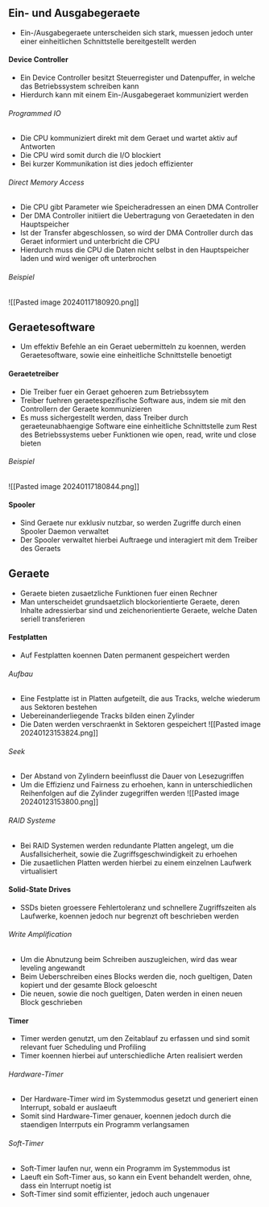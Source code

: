 ## Ein- und Ausgabegeraete
- Ein-/Ausgabegeraete unterscheiden sich stark, muessen jedoch unter einer einheitlichen Schnittstelle bereitgestellt werden
#### Device Controller
- Ein Device Controller besitzt Steuerregister und Datenpuffer, in welche das Betriebssystem schreiben kann
- Hierdurch kann mit einem Ein-/Ausgabegeraet kommuniziert werden
###### Programmed IO
- Die CPU kommuniziert direkt mit dem Geraet und wartet aktiv auf Antworten
- Die CPU wird somit durch die I/O blockiert
- Bei kurzer Kommunikation ist dies jedoch effizienter
###### Direct Memory Access
- Die CPU gibt Parameter wie Speicheradressen an einen DMA Controller
- Der DMA Controller initiiert die Uebertragung von Geraetedaten in den Hauptspeicher
- Ist der Transfer abgeschlossen, so wird der DMA Controller durch das Geraet informiert und unterbricht die CPU
- Hierdurch muss die CPU die Daten nicht selbst in den Hauptspeicher laden und wird weniger oft unterbrochen
###### Beispiel
![[Pasted image 20240117180920.png]]
## Geraetesoftware
- Um effektiv Befehle an ein Geraet uebermitteln zu koennen, werden Geraetesoftware, sowie eine einheitliche Schnittstelle benoetigt 
#### Geraetetreiber
- Die Treiber fuer ein Geraet gehoeren zum Betriebssytem
- Treiber fuehren geraetespezifische Software aus, indem sie mit den Controllern der Geraete kommunizieren
- Es muss sichergestellt werden, dass Treiber durch geraeteunabhaengige Software eine einheitliche Schnittstelle zum Rest des Betriebssystems ueber Funktionen wie open, read, write und close bieten
###### Beispiel
![[Pasted image 20240117180844.png]]
#### Spooler
- Sind Geraete nur exklusiv nutzbar, so werden Zugriffe durch einen Spooler Daemon verwaltet
- Der Spooler verwaltet hierbei Auftraege und interagiert mit dem Treiber des Geraets
## Geraete
- Geraete bieten zusaetzliche Funktionen fuer einen Rechner
- Man unterscheidet grundsaetzlich blockorientierte Geraete, deren Inhalte adressierbar sind und zeichenorientierte Geraete, welche Daten seriell transferieren
#### Festplatten
- Auf Festplatten koennen Daten permanent gespeichert werden
###### Aufbau
- Eine Festplatte ist in Platten aufgeteilt, die aus Tracks, welche wiederum aus Sektoren bestehen
- Uebereinanderliegende Tracks bilden einen Zylinder
- Die Daten werden verschraenkt in Sektoren gespeichert
![[Pasted image 20240123153824.png]]
###### Seek
- Der Abstand von Zylindern beeinflusst die Dauer von Lesezugriffen
- Um die Effizienz und Fairness zu erhoehen, kann in unterschiedlichen Reihenfolgen auf die Zylinder zugegriffen werden
![[Pasted image 20240123153800.png]]
###### RAID Systeme
- Bei RAID Systemen werden redundante Platten angelegt, um die Ausfallsicherheit, sowie die Zugriffsgeschwindigkeit zu erhoehen
- Die zusaetlichen Platten werden hierbei zu einem einzelnen Laufwerk virtualisiert
#### Solid-State Drives
- SSDs bieten groessere Fehlertoleranz und schnellere Zugriffszeiten als Laufwerke, koennen jedoch nur begrenzt oft beschrieben werden 
###### Write Amplification
- Um die Abnutzung beim Schreiben auszugleichen, wird das wear leveling angewandt
- Beim Ueberschreiben eines Blocks werden die, noch gueltigen, Daten kopiert und der gesamte Block geloescht
- Die neuen, sowie die noch gueltigen, Daten werden in einen neuen Block geschrieben
#### Timer
- Timer werden genutzt, um den Zeitablauf zu erfassen und sind somit relevant fuer Scheduling und Profiling
- Timer koennen hierbei auf unterschiedliche Arten realisiert werden
###### Hardware-Timer
- Der Hardware-Timer wird im Systemmodus gesetzt und generiert einen Interrupt, sobald er auslaeuft
- Somit sind Hardware-Timer genauer, koennen jedoch durch die staendigen Interrputs ein Programm verlangsamen
###### Soft-Timer
- Soft-Timer laufen nur, wenn ein Programm im Systemmodus ist
- Laeuft ein Soft-Timer aus, so kann ein Event behandelt werden, ohne, dass ein Interrupt noetig ist
- Soft-Timer sind somit effizienter, jedoch auch ungenauer
